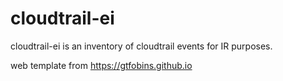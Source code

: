# cloudtrail-ei

cloudtrail-ei is an inventory of cloudtrail events for IR purposes.

web template from https://gtfobins.github.io
